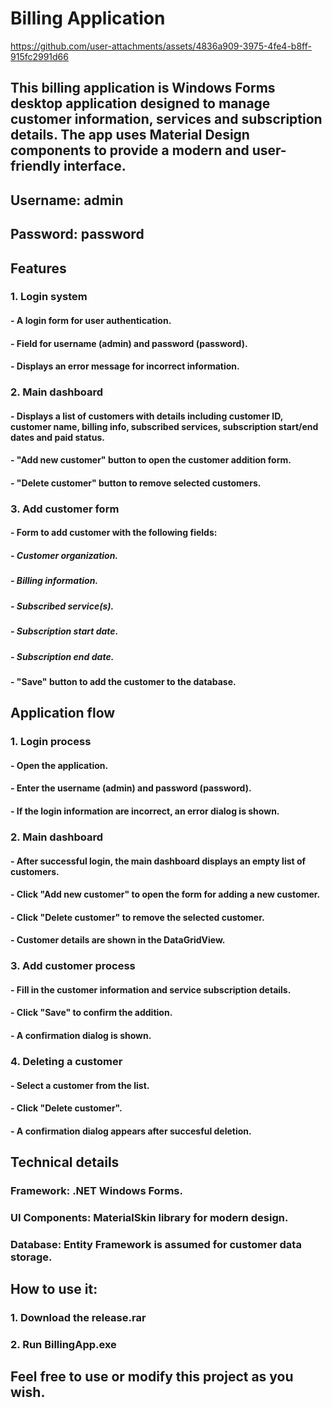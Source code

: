 # Billing Application

https://github.com/user-attachments/assets/4836a909-3975-4fe4-b8ff-915fc2991d66

## This billing application is Windows Forms desktop application designed to manage customer information, services and subscription details. The app uses Material Design components to provide a modern and user-friendly interface.
## Username: admin
## Password: password


## Features

### 1. Login system
#### - A login form for user authentication.
#### - Field for username (admin) and password (password).
#### - Displays an error message for incorrect information.

### 2. Main dashboard
#### - Displays a list of customers with details including customer ID, customer name, billing info, subscribed services, subscription start/end dates and paid status.
#### - "Add new customer" button to open the customer addition form.
#### - "Delete customer" button to remove selected customers.

### 3. Add customer form
#### - Form to add customer with the following fields:
##### - Customer organization.
##### - Billing information.
##### - Subscribed service(s).
##### - Subscription start date.
##### - Subscription end date.
#### - "Save" button to add the customer to the database.


## Application flow

### 1. Login process
#### - Open the application.
#### - Enter the username (admin) and password (password).
#### - If the login information are incorrect, an error dialog is shown.

### 2. Main dashboard
#### - After successful login, the main dashboard displays an empty list of customers.
#### - Click "Add new customer" to open the form for adding a new customer.
#### - Click "Delete customer" to remove the selected customer.
#### - Customer details are shown in the DataGridView.

### 3. Add customer process
#### - Fill in the customer information and service subscription details.
#### - Click "Save" to confirm the addition.
#### - A confirmation dialog is shown.

### 4. Deleting a customer
#### - Select a customer from the list.
#### - Click "Delete customer".
#### - A confirmation dialog appears after succesful deletion.


## Technical details

### Framework: .NET Windows Forms.
### UI Components: MaterialSkin library for modern design.
### Database: Entity Framework is assumed for customer data storage.


## How to use it:

### 1. Download the release.rar
### 2. Run BillingApp.exe

## Feel free to use or modify this project as you wish. 



